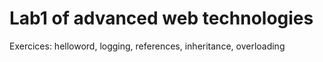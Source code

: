 # Lab1 of advanced web technologies

Exercices: helloword, logging, references, inheritance, overloading
